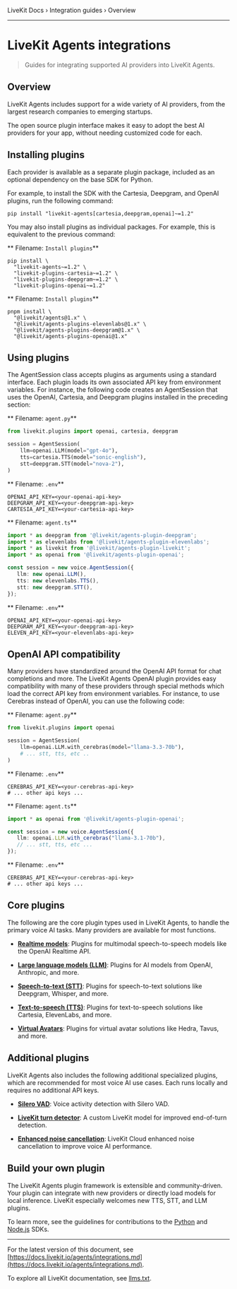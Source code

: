 LiveKit Docs › Integration guides › Overview

---

# LiveKit Agents integrations

> Guides for integrating supported AI providers into LiveKit Agents.

## Overview

LiveKit Agents includes support for a wide variety of AI providers, from the largest research companies to emerging startups.

The open source plugin interface makes it easy to adopt the best AI providers for your app, without needing customized code for each.

## Installing plugins

Each provider is available as a separate plugin package, included as an optional dependency on the base SDK for Python.

For example, to install the SDK with the Cartesia, Deepgram, and OpenAI plugins, run the following command:

```shell
pip install "livekit-agents[cartesia,deepgram,openai]~=1.2"

```

You may also install plugins as individual packages. For example, this is equivalent to the previous command:

** Filename: `Install plugins`**

```shell
pip install \
  "livekit-agents~=1.2" \
  "livekit-plugins-cartesia~=1.2" \
  "livekit-plugins-deepgram~=1.2" \
  "livekit-plugins-openai~=1.2"

```

** Filename: `Install plugins`**

```shell
pnpm install \
  "@livekit/agents@1.x" \
  "@livekit/agents-plugins-elevenlabs@1.x" \
  "@livekit/agents-plugins-deepgram@1.x" \
  "@livekit/agents-plugins-openai@1.x"

```

## Using plugins

The AgentSession class accepts plugins as arguments using a standard interface. Each plugin loads its own associated API key from environment variables. For instance, the following code creates an AgentSession that uses the OpenAI, Cartesia, and Deepgram plugins installed in the preceding section:

** Filename: `agent.py`**

```python
from livekit.plugins import openai, cartesia, deepgram

session = AgentSession(
    llm=openai.LLM(model="gpt-4o"),
    tts=cartesia.TTS(model="sonic-english"),
    stt=deepgram.STT(model="nova-2"),
)  

```

** Filename: `.env`**

```shell
OPENAI_API_KEY=<your-openai-api-key>
DEEPGRAM_API_KEY=<your-deepgram-api-key>
CARTESIA_API_KEY=<your-cartesia-api-key>

```

** Filename: `agent.ts`**

```typescript
import * as deepgram from '@livekit/agents-plugin-deepgram';
import * as elevenlabs from '@livekit/agents-plugin-elevenlabs';
import * as livekit from '@livekit/agents-plugin-livekit';
import * as openai from '@livekit/agents-plugin-openai';

const session = new voice.AgentSession({
   llm: new openai.LLM(),
   tts: new elevenlabs.TTS(),
   stt: new deepgram.STT(),
});

```

** Filename: `.env`**

```shell
OPENAI_API_KEY=<your-openai-api-key>
DEEPGRAM_API_KEY=<your-deepgram-api-key>
ELEVEN_API_KEY=<your-elevenlabs-api-key>

```

## OpenAI API compatibility

Many providers have standardized around the OpenAI API format for chat completions and more. The LiveKit Agents OpenAI plugin provides easy compatibility with many of these providers through special methods which load the correct API key from environment variables. For instance, to use Cerebras instead of OpenAI, you can use the following code:

** Filename: `agent.py`**

```python
from livekit.plugins import openai

session = AgentSession(
    llm=openai.LLM.with_cerebras(model="llama-3.3-70b"),
    # ... stt, tts, etc ..
)  

```

** Filename: `.env`**

```shell
CEREBRAS_API_KEY=<your-cerebras-api-key>
# ... other api keys ...

```

** Filename: `agent.ts`**

```typescript
import * as openai from '@livekit/agents-plugin-openai';

const session = new voice.AgentSession({
   llm: openai.LLM.with_cerebras("llama-3.1-70b"),
   // ... stt, tts, etc ...
});

```

** Filename: `.env`**

```shell
CEREBRAS_API_KEY=<your-cerebras-api-key>
# ... other api keys ...

```

## Core plugins

The following are the core plugin types used in LiveKit Agents, to handle the primary voice AI tasks. Many providers are available for most functions.

- **[Realtime models](https://docs.livekit.io/agents/integrations/realtime.md)**: Plugins for multimodal speech-to-speech models like the OpenAI Realtime API.

- **[Large language models (LLM)](https://docs.livekit.io/agents/integrations/llm.md)**: Plugins for AI models from OpenAI, Anthropic, and more.

- **[Speech-to-text (STT)](https://docs.livekit.io/agents/integrations/stt.md)**: Plugins for speech-to-text solutions like Deepgram, Whisper, and more.

- **[Text-to-speech (TTS)](https://docs.livekit.io/agents/integrations/tts.md)**: Plugins for text-to-speech solutions like Cartesia, ElevenLabs, and more.

- **[Virtual Avatars](https://docs.livekit.io/agents/integrations/avatar.md)**: Plugins for virtual avatar solutions like Hedra, Tavus, and more.

## Additional plugins

LiveKit Agents also includes the following additional specialized plugins, which are recommended for most voice AI use cases. Each runs locally and requires no additional API keys.

- **[Silero VAD](https://docs.livekit.io/agents/build/turns/vad.md)**: Voice activity detection with Silero VAD.

- **[LiveKit turn detector](https://docs.livekit.io/agents/build/turns/turn-detector.md)**: A custom LiveKit model for improved end-of-turn detection.

- **[Enhanced noise cancellation](https://pypi.org/project/livekit-plugins-noise-cancellation/)**: LiveKit Cloud enhanced noise cancellation to improve voice AI performance.

## Build your own plugin

The LiveKit Agents plugin framework is extensible and community-driven. Your plugin can integrate with new providers or directly load models for local inference. LiveKit especially welcomes new TTS, STT, and LLM plugins.

To learn more, see the guidelines for contributions to the [Python](https://github.com/livekit/agents/blob/main/CONTRIBUTING.md) and [Node.js](https://github.com/livekit/agents-js/blob/main/CONTRIBUTING.md) SDKs.

---


For the latest version of this document, see [https://docs.livekit.io/agents/integrations.md](https://docs.livekit.io/agents/integrations.md).

To explore all LiveKit documentation, see [llms.txt](https://docs.livekit.io/llms.txt).